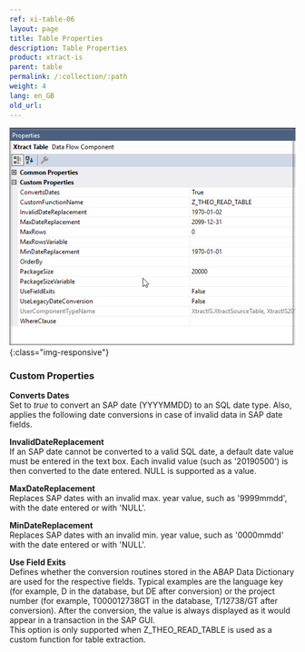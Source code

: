 ```yaml
---
ref: xi-table-06
layout: page
title: Table Properties
description: Table Properties
product: xtract-is
parent: table
permalink: /:collection/:path
weight: 4
lang: en_GB
old_url: 
---
```




![Table-XIS-Properties](/img/content/Table-XIS-Properties.png){:class="img-responsive"}

### Custom Properties

**Converts Dates**<br>
Set to *true* to convert an SAP date (YYYYMMDD) to an SQL date type. Also, applies the following date conversions in case of invalid data in SAP date fields. <br>

**InvalidDateReplacement** <br>
If an SAP date cannot be converted to a valid SQL date, a default date value must be entered in the text box. Each invalid value (such as '20190500') is then converted to the date entered. NULL is supported as a value. 

**MaxDateReplacement** <br>
Replaces SAP dates with an invalid max. year value, such as '9999mmdd', with the date entered or with 'NULL'.

**MinDateReplacement** <br>
Replaces SAP dates with an invalid min. year value, such as '0000mmdd'  with the date entered or with 'NULL'.

**Use Field Exits**<br>
Defines whether the conversion routines stored in the ABAP Data Dictionary are used for the respective fields. Typical examples are the language key (for example, D in the database, but DE after conversion) or the project number (for example, T000012738GT in the database, T/12738/GT after conversion). After the conversion, the value is always displayed as it would appear in a transaction in the SAP GUI. <br>
This option is only supported when Z_THEO_READ_TABLE is used as a custom function for table extraction.





